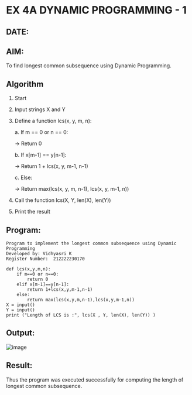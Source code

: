 # EX 4A DYNAMIC PROGRAMMING - 1
## DATE:
## AIM:
To find longest common subsequence using Dynamic Programming.

## Algorithm
1. Start
2. Input strings X and Y
3. Define a function lcs(x, y, m, n):

     a. If m == 0 or n == 0:

     → Return 0

      b. If x[m-1] == y[n-1]:

      → Return 1 + lcs(x, y, m-1, n-1)

      c. Else:

      → Return max(lcs(x, y, m, n-1), lcs(x, y, m-1, n))
4.  Call the function lcs(X, Y, len(X), len(Y))
5. Print the result  

## Program:
```
Program to implement the longest common subsequence using Dynamic Programming
Developed by: Vidhyasri K
Register Number:  212222230170

```
```
def lcs(x,y,m,n):
    if m==0 or n==0:
        return 0
    elif x[m-1]==y[n-1]:
        return 1+lcs(x,y,m-1,n-1)
    else:
        return max(lcs(x,y,m,n-1),lcs(x,y,m-1,n))
X = input()
Y = input()
print ("Length of LCS is :", lcs(X , Y, len(X), len(Y)) )
```


## Output:
![image](https://github.com/user-attachments/assets/bad37f59-aa0b-4f54-b957-aeed42fe71e4)

## Result:
Thus the program was executed successfully for computing the length of longest common subsequence.
